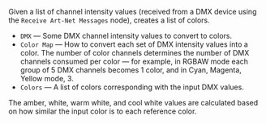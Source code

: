 Given a list of channel intensity values (received from a DMX device using the `Receive Art-Net Messages` node), creates a list of colors.

   - `DMX` — Some DMX channel intensity values to convert to colors.
   - `Color Map` — How to convert each set of DMX intensity values into a color.  The number of color channels determines the number of DMX channels consumed per color — for example, in RGBAW mode each group of 5 DMX channels becomes 1 color, and in Cyan, Magenta, Yellow mode, 3.
   - `Colors` — A list of colors corresponding with the input DMX values.

The amber, white, warm white, and cool white values are calculated based on how similar the input color is to each reference color.
